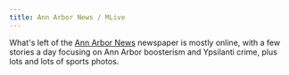```yaml
---
title: Ann Arbor News / MLive
---
```

What's left of the [Ann Arbor News] newspaper is
mostly online, with a few stories a day focusing
on Ann Arbor boosterism and Ypsilanti crime,
plus lots and lots of sports photos.

[Ann Arbor News]:http://www.mlive.com/news/ann-arbor/
